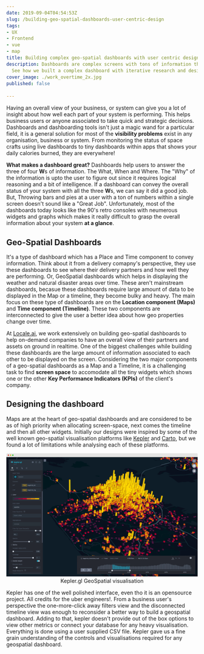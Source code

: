 ```yaml
---
date: 2019-09-04T04:54:53Z
slug: /building-geo-spatial-dashboards-user-centric-design
tags:
- UX
- Frontend
- vue
- map
title: Building complex geo-spatial dashboards with user centric design
description: Dashboards are complex screens with tons of information thrown at a user.
  See how we built a complex dashboard with iterative research and designs.
cover_image: ./work_overtime_2x.jpg
published: false

---
```


Having an overall view of your business, or system can give you a lot of insight about how well each part of your system is performing. This helps business users or anyone associated to take quick and strategic decisions. Dashboards and dashboarding tools isn't just a magic wand for a particular field, it is a general solution for most of the **visibility problems** exist in any organisation, business or system. From monitoring the status of space crafts using live dashboards to tiny dashboards within apps that shows your daily calories burned, they are everywhere!

**What makes a dashboard great?** Dashboards help users to answer the three of four **W**s of information. The What, When and Where. The "Why" of the information is upto the user to figure out since it requires logical reasoning and a bit of intelligence. If a dashboard can convey the overall status of your system with all the three **W**s, we can say it did a good job. But, Throwing bars and pies at a user with a ton of numbers within a single screen doesn't sound like a "Great Job". Unfortunately, most of the dashboards today looks like the 90's retro consoles with neumerous widgets and graphs which makes it really difficult to grasp the overall information about your system **at a glance**.

## Geo-Spatial Dashboards

It's a type of dashboard which has a Place and Time component to convey information. Think about it from a delivery comapny's perspective, they use these dashboards to see where their delivery partners and how well they are performing. Or, GeoSpatial dashboards which helps in displaying the weather and natural disaster areas over time. These aren't mainstream dashboards, becasue these dashboards require large amount of data to be displayed in the Map or a timeline, they become bulky and heavy. The main focus on these type of dashboards are on the **Location component (Maps)** and **Time component (Timeline)**. These two components are interconnected to give the user a better idea about how geo properties change over time.

At [Locale.ai](https://locale.ai), we work extensively on building geo-spatial dashboards to help on-demand companies to have an overall view of their partners and assets on ground in realtime. One of the biggest challenges while building these dashboards are the large amount of information associated to each other to be displayed on the screen. Considering the two major components of a geo-spatial dashboards as a Map and a Timeline, it is a challenging task to find **screen space** to accomodate all the tiny widgets which shows one or the other **Key Performance Indicators (KPIs)** of the client's company.

## Designing the dashboard

Maps are at the heart of geo-spatial dashboards and are considered to be as of high priority when allocating screen-space, next comes the timeline and then all other widgets. Initially our designs were inspired by some of the well known geo-spatial visualisation platforms like [Kepler](https://kepler.gl) and [Carto](https://carto.com), but we found a lot of limitations while analysing each of these platforms. 

<Img src="./kepler-gl.png"/>
<center>Kepler.gl GeoSpatial visualisation</center>

Kepler has one of the well polished interface, even tho it is an opensource project. All credits for the uber engineers!. From a business user's perspective the one-more-click away filters view and the disconnected timeline view was enough to reconsider a better way to build a geospatial dashboard. Adding to that, kepler doesn't provide out of the box options to view other metrics or connect your database for any heavy visualisation. Everything is done using a user supplied CSV file. Kepler gave us a fine grain understanding of the controls and visualisations required for any geospatial dashboard.